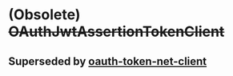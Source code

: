 # (Obsolete) ~~OAuthJwtAssertionTokenClient~~ #
## Superseded by [oauth-token-net-client](https://github.com/Scalepoint/oauth-token-net-client) ##
